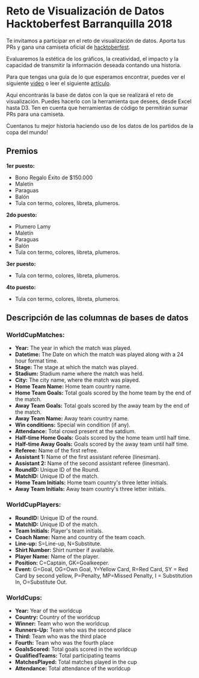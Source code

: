 # Reto de Visualización de Datos Hacktoberfest Barranquilla 2018
Te invitamos a participar en el reto de visualización de datos. Aporta tus PRs y gana una camiseta oficial de [hacktoberfest](https://hacktoberfest.digitalocean.com/).

Evaluaremos la estética de los gráficos, la creatividad, el impacto y la capacidad de transmitir la información deseada contando una historia.

Para que tengas una guía de lo que esperamos encontrar, puedes ver el siguiente [video](https://youtu.be/8EMW7io4rSI) o leer el siguiente [artículo](https://vizard.co/storytelling-with-data/).

Aquí encontrarás la base de datos con la que se realizará el reto de visualización. Puedes hacerlo con la herramienta que desees, desde Excel hasta D3. Ten en cuenta que herramientas de código te permitirán sumar PRs para una camiseta.

Cuentanos tu mejor historia haciendo uso de los datos de los partidos de la copa del mundo!

## Premios
**1er puesto:**
* Bono Regalo Éxito de $150.000
* Maletín
* Paraguas
* Balón
* Tula con termo, colores, libreta, plumeros.

**2do puesto:**
* Plumero Lamy
* Maletín
* Paraguas
* Balón
* Tula con termo, colores, libreta, plumeros.

**3er puesto:**
* Tula con termo, colores, libreta, plumeros.

**4to puesto:**
* Tula con termo, colores, libreta, plumeros.

## Descripción de las columnas de bases de datos
### WorldCupMatches:
* **Year:** The year in which the match was played.
* **Datetime:** The Date on which the match was played along with a 24 hour format time.
* **Stage:** The stage at which the match was played.
* **Stadium:** Stadium name where the match was held.
* **City:** The city name, where the match was played.
* **Home Team Name:** Home team country name.
* **Home Team Goals:** Total goals scored by the home team by the end of the match.
* **Away Team Goals:** Total goals scored by the away team by the end of the match.
* **Away Team Name:** Away team country name.
* **Win conditions:** Special win condition (if any).
* **Attendance:** Total crowd present at the satdium.
* **Half-time Home Goals:** Goals scored by the home team until half time.
* **Half-time Away Goals:** Goals scored by the away team until half time.
* **Referee:** Name of the first refree.
* **Assistant 1:** Name of the first assistant referee (linesman).
* **Assistant 2:** Name of the second assistant referee (linesman).
* **RoundID:** Unique ID of the Round.
* **MatchID:** Unique ID of the match.
* **Home Team Initials:** Home team country's three letter initials.
* **Away Team Initials:** Away team country's three letter initials.

### WorldCupPlayers:
* **RoundID:** Unique ID of the round.
* **MatchID:** Unique ID of the match.
* **Team Initials:** Player's team initials.
* **Coach Name:**	Name and country of the team coach.
* **Line-up:** S=Line-up, N=Substitute.
* **Shirt Number:** Shirt number if available.
* **Player Name:** Name of the player.
* **Position:** C=Captain, GK=Goalkeeper.
* **Event:** G=Goal, OG=Own Goal, Y=Yellow Card, R=Red Card, SY = Red Card by second yellow, P=Penalty, MP=Missed Penalty, I = Substitution In, O=Substitute Out.

### WorldCups: 
* **Year:** Year of the worldcup
* **Country:** Country of the worldcup
* **Winner:** Team who won the worldcup
* **Runners-Up:** Team who was the second place
* **Third:** Team who was the third place
* **Fourth:** Team who was the fourth place
* **GoalsScored:** Total goals scored in the worldcup
* **QualifiedTeams:** Total participating teams
* **MatchesPlayed:** Total matches played in the cup
* **Attendance:** Total attendance of the worldcup
